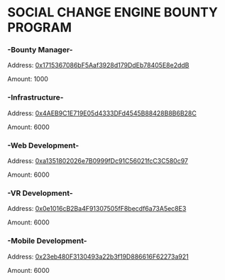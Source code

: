 # SOCIAL CHANGE ENGINE BOUNTY PROGRAM

### -Bounty Manager-
Address:  [0x1715367086bF5Aaf3928d179DdEb78405E8e2ddB](https://etherscan.io/token/0x3d46454212c61ecb7b31248047fa033120b88668?a=0x1715367086bf5aaf3928d179ddeb78405e8e2ddb)

Amount:  1000

### -Infrastructure-
Address:  [0x4AEB9C1E719E05d4333DFd4545B88428B8B6B28C](https://etherscan.io/token/0x3d46454212c61ecb7b31248047fa033120b88668?a=0x4aeb9c1e719e05d4333dfd4545b88428b8b6b28c)

Amount:  6000

### -Web Development-
Address:  [0xa1351802026e7B0999fDc91C56021fcC3C580c97](https://etherscan.io/token/0x3d46454212c61ecb7b31248047fa033120b88668?a=0xa1351802026e7b0999fdc91c56021fcc3c580c97)

Amount:  6000

### -VR Development-
Address:  [0x0e1016cB2Ba4F91307505fF8becdf6a73A5ec8E3](https://etherscan.io/token/0x3d46454212c61ecb7b31248047fa033120b88668?a=0x0e1016cb2ba4f91307505ff8becdf6a73a5ec8e3)

Amount:  6000

### -Mobile Development-
Address:  [0x23eb480F3130493a22b3f19D886616F62273a921](https://etherscan.io/token/0x3d46454212c61ecb7b31248047fa033120b88668?a=0x23eb480f3130493a22b3f19d886616f62273a921)

Amount:  6000

